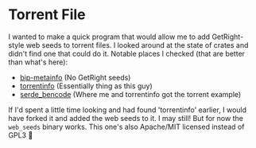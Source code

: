 Torrent File
====================================

I wanted to make a quick program that would allow me to add GetRight-style web seeds to torrent files. I looked around at the state of crates and didn't find one that could do it. Notable places I checked (that are better than what's here):

* [bip-metainfo](https://crates.io/crates/bip_metainfo) (No GetRight seeds)
* [torrentinfo](https://crates.io/crates/torrentinfo) (Essentially thing as this guy)
* [serde_bencode](https://crates.io/crates/serde_bencode) (Where me and torrentinfo got the torrent example)

If I'd spent a little time looking and had found 'torrentinfo' earlier, I would have forked it and added the web seeds to it. I may still! But for now the `web_seeds` binary works. This one's also Apache/MIT licensed instead of GPL3 🤷‍